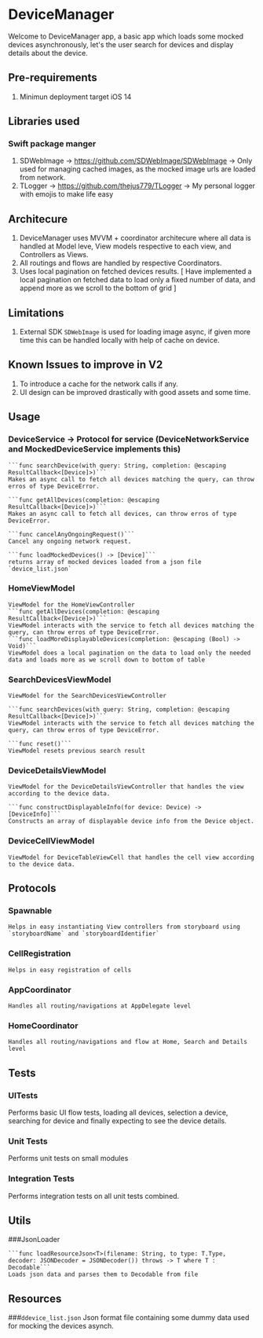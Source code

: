 # DeviceManager

Welcome to DeviceManager app, a basic app which loads some mocked devices asynchronously, let's the user search for devices and display details about the device.

## Pre-requirements

1. Minimun deployment target iOS 14

## Libraries used

### Swift package manger
1. SDWebImage -> https://github.com/SDWebImage/SDWebImage -> Only used for managing cached images, as the mocked image urls are loaded from network.
2. TLogger -> https://github.com/thejus779/TLogger -> My personal logger with emojis to make life easy


## Architecure

1. DeviceManager uses MVVM + coordinator architecure where all data is handled at Model leve, View models respective to each view, and Controllers as Views.
2. All routings and flows are handled by respective Coordinators.
3. Uses local pagination on fetched devices results.
 [ Have implemented a local pagination on fetched data to load only a fixed number of data, and append more as we scroll to the bottom of grid ]

## Limitations

1. External SDK `SDWebImage` is used for loading image async, if given more time this can be handled locally with help of cache on device.


## Known Issues to improve in V2

1. To introduce a cache for the network calls if any.
1. UI design can be improved drastically with good assets and some time.


## Usage

###  DeviceService -> Protocol for service (DeviceNetworkService and MockedDeviceService implements this)

    ```func searchDevice(with query: String, completion: @escaping ResultCallback<[Device]>)```
    Makes an async call to fetch all devices matching the query, can throw erros of type DeviceError.
    
    ```func getAllDevices(completion: @escaping ResultCallback<[Device]>)```
    Makes an async call to fetch all devices, can throw erros of type DeviceError.
    
    ```func cancelAnyOngoingRequest()```
    Cancel any ongoing network request.
    
    ```func loadMockedDevices() -> [Device]```
    returns array of mocked devices loaded from a json file `device_list.json`
        
### HomeViewModel
    ViewModel for the HomeViewController
    ```func getAllDevices(completion: @escaping ResultCallback<[Device]>)```
    ViewModel interacts with the service to fetch all devices matching the query, can throw erros of type DeviceError.
    ```func loadMoreDisplayableDevices(completion: @escaping (Bool) -> Void)```
    ViewModel does a local pagination on the data to load only the needed data and loads more as we scroll down to bottom of table
    
### SearchDevicesViewModel
    ViewModel for the SearchDevicesViewController

    ```func searchDevices(with query: String, completion: @escaping ResultCallback<[Device]>)```
    ViewModel interacts with the service to fetch all devices matching the query, can throw erros of type DeviceError.
    
    ```func reset()```
    ViewModel resets previous search result
    
### DeviceDetailsViewModel
    ViewModel for the DeviceDetailsViewController that handles the view according to the device data.
    
    ```func constructDisplayableInfo(for device: Device) -> [DeviceInfo]```
    Constructs an array of displayable device info from the Device object.
    
### DeviceCellViewModel
    ViewModel for DeviceTableViewCell that handles the cell view according to the device data.
    
## Protocols
    
### Spawnable
    Helps in easy instantiating View controllers from storyboard using `storyboardName` and `storyboardIdentifier`
### CellRegistration
    Helps in easy registration of cells
    
### AppCoordinator
    Handles all routing/navigations at AppDelegate level
### HomeCoordinator
    Handles all routing/navigations and flow at Home, Search and Details level

    

## Tests

### UITests
Performs basic UI flow tests, loading all devices, selection a device, searching for device and finally expecting to see the device details.

### Unit Tests
Performs unit tests on small modules
### Integration Tests
Performs integration tests on all unit tests combined.

## Utils
###JsonLoader

    ```func loadResourceJson<T>(filename: String, to type: T.Type, decoder: JSONDecoder = JSONDecoder()) throws -> T where T : Decodable```
    Loads json data and parses them to Decodable from file


## Resources
###`ddevice_list.json`
    Json format file containing some dummy data used for mocking the devices asynch.
